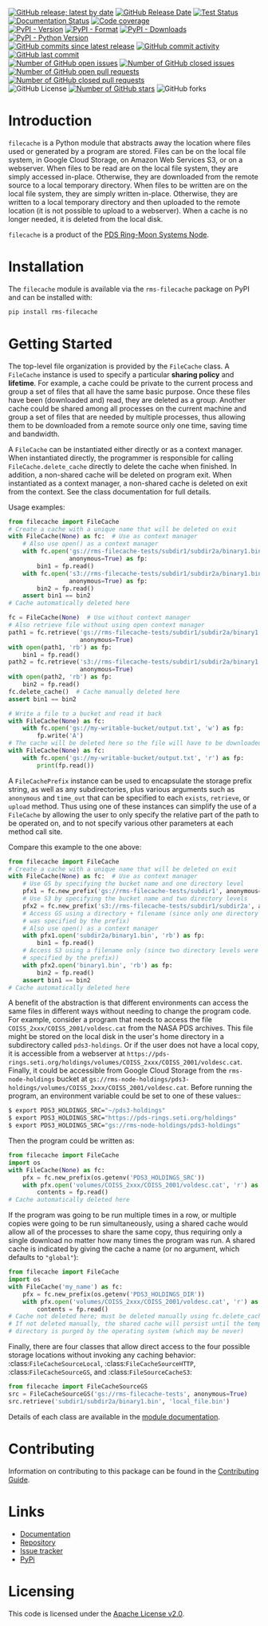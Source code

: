[![GitHub release; latest by date](https://img.shields.io/github/v/release/SETI/rms-filecache)](https://github.com/SETI/rms-filecache/releases)
[![GitHub Release Date](https://img.shields.io/github/release-date/SETI/rms-filecache)](https://github.com/SETI/rms-filecache/releases)
[![Test Status](https://img.shields.io/github/actions/workflow/status/SETI/rms-filecache/run-tests.yml?branch=main)](https://github.com/SETI/rms-filecache/actions)
[![Documentation Status](https://readthedocs.org/projects/rms-filecache/badge/?version=latest)](https://rms-filecache.readthedocs.io/en/latest/?badge=latest)
[![Code coverage](https://img.shields.io/codecov/c/github/SETI/rms-filecache/main?logo=codecov)](https://codecov.io/gh/SETI/rms-filecache)
<br />
[![PyPI - Version](https://img.shields.io/pypi/v/rms-filecache)](https://pypi.org/project/rms-filecache)
[![PyPI - Format](https://img.shields.io/pypi/format/rms-filecache)](https://pypi.org/project/rms-filecache)
[![PyPI - Downloads](https://img.shields.io/pypi/dm/rms-filecache)](https://pypi.org/project/rms-filecache)
[![PyPI - Python Version](https://img.shields.io/pypi/pyversions/rms-filecache)](https://pypi.org/project/rms-filecache)
<br />
[![GitHub commits since latest release](https://img.shields.io/github/commits-since/SETI/rms-filecache/latest)](https://github.com/SETI/rms-filecache/commits/main/)
[![GitHub commit activity](https://img.shields.io/github/commit-activity/m/SETI/rms-filecache)](https://github.com/SETI/rms-filecache/commits/main/)
[![GitHub last commit](https://img.shields.io/github/last-commit/SETI/rms-filecache)](https://github.com/SETI/rms-filecache/commits/main/)
<br />
[![Number of GitHub open issues](https://img.shields.io/github/issues-raw/SETI/rms-filecache)](https://github.com/SETI/rms-filecache/issues)
[![Number of GitHub closed issues](https://img.shields.io/github/issues-closed-raw/SETI/rms-filecache)](https://github.com/SETI/rms-filecache/issues)
[![Number of GitHub open pull requests](https://img.shields.io/github/issues-pr-raw/SETI/rms-filecache)](https://github.com/SETI/rms-filecache/pulls)
[![Number of GitHub closed pull requests](https://img.shields.io/github/issues-pr-closed-raw/SETI/rms-filecache)](https://github.com/SETI/rms-filecache/pulls)
<br />
![GitHub License](https://img.shields.io/github/license/SETI/rms-filecache)
[![Number of GitHub stars](https://img.shields.io/github/stars/SETI/rms-filecache)](https://github.com/SETI/rms-filecache/stargazers)
![GitHub forks](https://img.shields.io/github/forks/SETI/rms-filecache)

# Introduction

`filecache` is a Python module that abstracts away the location where files used or
generated by a program are stored. Files can be on the local file system, in Google Cloud
Storage, on Amazon Web Services S3, or on a webserver. When files to be read are on the
local file system, they are simply accessed in-place. Otherwise, they are downloaded from
the remote source to a local temporary directory. When files to be written are on the
local file system, they are simply written in-place. Otherwise, they are written to a
local temporary directory and then uploaded to the remote location (it is not possible to
upload to a webserver). When a cache is no longer needed, it is deleted from the local
disk.

`filecache` is a product of the [PDS Ring-Moon Systems Node](https://pds-rings.seti.org).

# Installation

The `filecache` module is available via the `rms-filecache` package on PyPI and can be
installed with:

```sh
pip install rms-filecache
```

# Getting Started


The top-level file organization is provided by the `FileCache` class. A
`FileCache` instance is used to specify a particular **sharing policy** and
**lifetime**. For example, a cache could be private to the current process and group a set
of files that all have the same basic purpose. Once these files have been (downloaded and)
read, they are deleted as a group. Another cache could be shared among all processes on
the current machine and group a set of files that are needed by multiple processes, thus
allowing them to be downloaded from a remote source only one time, saving time and
bandwidth.

A `FileCache` can be instantiated either directly or as a context manager. When
instantiated directly, the programmer is responsible for calling
`FileCache.delete_cache` directly to delete the cache when finished. In addition, a
non-shared cache will be deleted on program exit. When instantiated as a context manager,
a non-shared cache is deleted on exit from the context. See the class documentation for
full details.

Usage examples:

```python
from filecache import FileCache
# Create a cache with a unique name that will be deleted on exit
with FileCache(None) as fc:  # Use as context manager
    # Also use open() as a context manager
    with fc.open('gs://rms-filecache-tests/subdir1/subdir2a/binary1.bin', 'rb',
                 anonymous=True) as fp:
        bin1 = fp.read()
    with fc.open('s3://rms-filecache-tests/subdir1/subdir2a/binary1.bin', 'rb',
                 anonymous=True) as fp:
        bin2 = fp.read()
    assert bin1 == bin2
# Cache automatically deleted here

fc = FileCache(None)  # Use without context manager
# Also retrieve file without using open context manager
path1 = fc.retrieve('gs://rms-filecache-tests/subdir1/subdir2a/binary1.bin',
                    anonymous=True)
with open(path1, 'rb') as fp:
    bin1 = fp.read()
path2 = fc.retrieve('s3://rms-filecache-tests/subdir1/subdir2a/binary1.bin',
                    anonymous=True)
with open(path2, 'rb') as fp:
    bin2 = fp.read()
fc.delete_cache()  # Cache manually deleted here
assert bin1 == bin2

# Write a file to a bucket and read it back
with FileCache(None) as fc:
    with fc.open('gs://my-writable-bucket/output.txt', 'w') as fp:
        fp.write('A')
# The cache will be deleted here so the file will have to be downloaded
with FileCache(None) as fc:
    with fc.open('gs://my-writable-bucket/output.txt', 'r') as fp:
        print(fp.read())
```

A `FileCachePrefix` instance can be used to encapsulate the storage prefix string,
as well as any subdirectories, plus various arguments such as `anonymous` and `time_out`
that can be specified to each `exists`, `retrieve`, or `upload` method. Thus using one
of these instances can simplify the use of a `FileCache` by allowing the user to
only specify the relative part of the path to be operated on, and to not specify various
other parameters at each method call site.

Compare this example to the one above:

```python
from filecache import FileCache
# Create a cache with a unique name that will be deleted on exit
with FileCache(None) as fc:  # Use as context manager
    # Use GS by specifying the bucket name and one directory level
    pfx1 = fc.new_prefix('gs://rms-filecache-tests/subdir1', anonymous=True)
    # Use S3 by specifying the bucket name and two directory levels
    pfx2 = fc.new_prefix('s3://rms-filecache-tests/subdir1/subdir2a', anonymous=True)
    # Access GS using a directory + filename (since only one directory level
    # was specified by the prefix)
    # Also use open() as a context manager
    with pfx1.open('subdir2a/binary1.bin', 'rb') as fp:
        bin1 = fp.read()
    # Access S3 using a filename only (since two directory levels were already
    # specified by the prefix))
    with pfx2.open('binary1.bin', 'rb') as fp:
        bin2 = fp.read()
    assert bin1 == bin2
# Cache automatically deleted here
```

A benefit of the abstraction is that different environments can access the same files in
different ways without needing to change the program code. For example, consider a program
that needs to access the file ``COISS_2xxx/COISS_2001/voldesc.cat`` from the NASA PDS
archives. This file might be stored on the local disk in the user's home directory in a
subdirectory called ``pds3-holdings``. Or if the user does not have a local copy, it is
accessible from a webserver at
``https://pds-rings.seti.org/holdings/volumes/COISS_2xxx/COISS_2001/voldesc.cat``.
Finally, it could be accessible from Google Cloud Storage from the ``rms-node-holdings``
bucket at
``gs://rms-node-holdings/pds3-holdings/volumes/COISS_2xxx/COISS_2001/voldesc.cat``. Before
running the program, an environment variable could be set to one of these values::

```sh
$ export PDS3_HOLDINGS_SRC="~/pds3-holdings"
$ export PDS3_HOLDINGS_SRC="https://pds-rings.seti.org/holdings"
$ export PDS3_HOLDINGS_SRC="gs://rms-node-holdings/pds3-holdings"
```

Then the program could be written as:

```python
from filecache import FileCache
import os
with FileCache(None) as fc:
    pfx = fc.new_prefix(os.getenv('PDS3_HOLDINGS_SRC'))
    with pfx.open('volumes/COISS_2xxx/COISS_2001/voldesc.cat', 'r') as fp:
        contents = fp.read()
# Cache automatically deleted here
```

If the program was going to be run multiple times in a row, or multiple copies were going
to be run simultaneously, using a shared cache would allow all of the processes to share
the same copy, thus requiring only a single download no matter how many times the program
was run. A shared cache is indicated by giving the cache a name (or no argument, which
defaults to ``"global"``):

```python
from filecache import FileCache
import os
with FileCache('my_name') as fc:
    pfx = fc.new_prefix(os.getenv('PDS3_HOLDINGS_DIR'))
    with pfx.open('volumes/COISS_2xxx/COISS_2001/voldesc.cat', 'r') as fp:
        contents = fp.read()
# Cache not deleted here; must be deleted manually using fc.delete_cache()
# If not deleted manually, the shared cache will persist until the temporary
# directory is purged by the operating system (which may be never)
```

Finally, there are four classes that allow direct access to the four possible storage
locations without invoking any caching behavior: :class:`FileCacheSourceLocal`,
:class:`FileCacheSourceHTTP`, :class:`FileCacheSourceGS`, and :class:`FileSourceCacheS3`:

```python
from filecache import FileCacheSourceGS
src = FileCacheSourceGS('gs://rms-filecache-tests', anonymous=True)
src.retrieve('subdir1/subdir2a/binary1.bin', 'local_file.bin')
```

Details of each class are available in the [module documentation](https://rms-filecache.readthedocs.io/en/latest/module.html).

# Contributing

Information on contributing to this package can be found in the
[Contributing Guide](https://github.com/SETI/rms-filecache/blob/main/CONTRIBUTING.md).

# Links

- [Documentation](https://rms-filecache.readthedocs.io)
- [Repository](https://github.com/SETI/rms-filecache)
- [Issue tracker](https://github.com/SETI/rms-filecache/issues)
- [PyPi](https://pypi.org/project/rms-filecache)

# Licensing

This code is licensed under the [Apache License v2.0](https://github.com/SETI/rms-filecache/blob/main/LICENSE).
